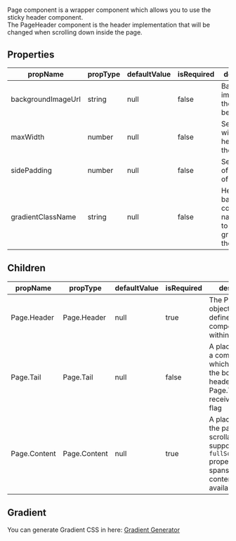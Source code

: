 # <Page/>

Page component is a wrapper component which allows you to use the sticky header component.
<br/>
The PageHeader component is the header implementation that will be changed when scrolling down inside the page.

## Properties
| propName | propType | defaultValue | isRequired | description |
|----------|----------|--------------|------------|-------------|
| backgroundImageUrl | string | null | false | Background image url of the header beackground |
| maxWidth | number | null | false | Sets the max width of the header and the content |
| sidePadding | number | null | false | Sets padding of the sides of the page |
| gradientClassName | string | null | false | Header background color class name, allows to add a gradient to the header |

## Children
| propName | propType | defaultValue | isRequired | description |
|----------|----------|--------------|------------|-------------|
| Page.Header | Page.Header | null | true | The PageHeader object which defines the components within the Header |
| Page.Tail | Page.Tail | null | false | A placeholder for a component which sticks to the bottom of the header. Page.Tail.children receive `minimized` flag |
| Page.Content | Page.Content | null | true | A placeholder for the page scrollable body, support `fullScreen` property which spans the content on the available area |

## Gradient
You can generate Gradient CSS in here: <a href="https://www.cssmatic.com/gradient-generator">Gradient Generator</a>
